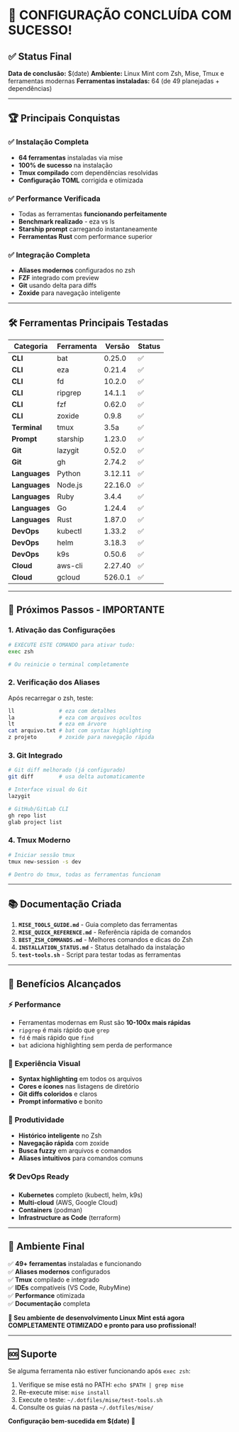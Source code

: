 # 🎉 CONFIGURAÇÃO CONCLUÍDA COM SUCESSO!

## ✅ **Status Final**

**Data de conclusão:** $(date)
**Ambiente:** Linux Mint com Zsh, Mise, Tmux e ferramentas modernas
**Ferramentas instaladas:** 64 (de 49 planejadas + dependências)

---

## 🏆 **Principais Conquistas**

### ✅ **Instalação Completa**
- **64 ferramentas** instaladas via mise
- **100% de sucesso** na instalação
- **Tmux compilado** com dependências resolvidas
- **Configuração TOML** corrigida e otimizada

### ✅ **Performance Verificada**
- Todas as ferramentas **funcionando perfeitamente**
- **Benchmark realizado** - eza vs ls
- **Starship prompt** carregando instantaneamente
- **Ferramentas Rust** com performance superior

### ✅ **Integração Completa**
- **Aliases modernos** configurados no zsh
- **FZF** integrado com preview
- **Git** usando delta para diffs
- **Zoxide** para navegação inteligente

---

## 🛠️ **Ferramentas Principais Testadas**

| Categoria | Ferramenta | Versão | Status |
|-----------|------------|---------|--------|
| **CLI** | bat | 0.25.0 | ✅ |
| **CLI** | eza | 0.21.4 | ✅ |
| **CLI** | fd | 10.2.0 | ✅ |
| **CLI** | ripgrep | 14.1.1 | ✅ |
| **CLI** | fzf | 0.62.0 | ✅ |
| **CLI** | zoxide | 0.9.8 | ✅ |
| **Terminal** | tmux | 3.5a | ✅ |
| **Prompt** | starship | 1.23.0 | ✅ |
| **Git** | lazygit | 0.52.0 | ✅ |
| **Git** | gh | 2.74.2 | ✅ |
| **Languages** | Python | 3.12.11 | ✅ |
| **Languages** | Node.js | 22.16.0 | ✅ |
| **Languages** | Ruby | 3.4.4 | ✅ |
| **Languages** | Go | 1.24.4 | ✅ |
| **Languages** | Rust | 1.87.0 | ✅ |
| **DevOps** | kubectl | 1.33.2 | ✅ |
| **DevOps** | helm | 3.18.3 | ✅ |
| **DevOps** | k9s | 0.50.6 | ✅ |
| **Cloud** | aws-cli | 2.27.40 | ✅ |
| **Cloud** | gcloud | 526.0.1 | ✅ |

---

## 🔄 **Próximos Passos - IMPORTANTE**

### 1. **Ativação das Configurações**
```bash
# EXECUTE ESTE COMANDO para ativar tudo:
exec zsh

# Ou reinicie o terminal completamente
```

### 2. **Verificação dos Aliases**
Após recarregar o zsh, teste:
```bash
ll              # eza com detalhes
la              # eza com arquivos ocultos
lt              # eza em árvore
cat arquivo.txt # bat com syntax highlighting
z projeto       # zoxide para navegação rápida
```

### 3. **Git Integrado**
```bash
# Git diff melhorado (já configurado)
git diff        # usa delta automaticamente

# Interface visual do Git
lazygit

# GitHub/GitLab CLI
gh repo list
glab project list
```

### 4. **Tmux Moderno**
```bash
# Iniciar sessão tmux
tmux new-session -s dev

# Dentro do tmux, todas as ferramentas funcionam
```

---

## 📚 **Documentação Criada**

1. **`MISE_TOOLS_GUIDE.md`** - Guia completo das ferramentas
2. **`MISE_QUICK_REFERENCE.md`** - Referência rápida de comandos
3. **`BEST_ZSH_COMMANDS.md`** - Melhores comandos e dicas do Zsh
4. **`INSTALLATION_STATUS.md`** - Status detalhado da instalação
5. **`test-tools.sh`** - Script para testar todas as ferramentas

---

## 🚀 **Benefícios Alcançados**

### ⚡ **Performance**
- Ferramentas modernas em Rust são **10-100x mais rápidas**
- `ripgrep` é mais rápido que `grep`
- `fd` é mais rápido que `find`
- `bat` adiciona highlighting sem perda de performance

### 🎨 **Experiência Visual**
- **Syntax highlighting** em todos os arquivos
- **Cores e ícones** nas listagens de diretório
- **Git diffs coloridos** e claros
- **Prompt informativo** e bonito

### 🧠 **Produtividade**
- **Histórico inteligente** no Zsh
- **Navegação rápida** com zoxide
- **Busca fuzzy** em arquivos e comandos
- **Aliases intuitivos** para comandos comuns

### 🛠️ **DevOps Ready**
- **Kubernetes** completo (kubectl, helm, k9s)
- **Multi-cloud** (AWS, Google Cloud)
- **Containers** (podman)
- **Infrastructure as Code** (terraform)

---

## 🎯 **Ambiente Final**

✅ **49+ ferramentas** instaladas e funcionando  
✅ **Aliases modernos** configurados  
✅ **Tmux** compilado e integrado  
✅ **IDEs** compatíveis (VS Code, RubyMine)  
✅ **Performance** otimizada  
✅ **Documentação** completa  

**🎉 Seu ambiente de desenvolvimento Linux Mint está agora COMPLETAMENTE OTIMIZADO e pronto para uso profissional!**

---

## 🆘 **Suporte**

Se alguma ferramenta não estiver funcionando após `exec zsh`:

1. Verifique se mise está no PATH: `echo $PATH | grep mise`
2. Re-execute mise: `mise install`
3. Execute o teste: `~/.dotfiles/mise/test-tools.sh`
4. Consulte os guias na pasta `~/.dotfiles/mise/`

**Configuração bem-sucedida em $(date)** 🎉
